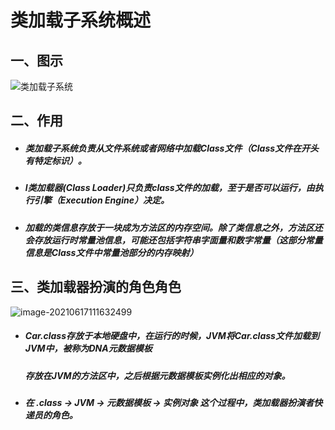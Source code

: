 # 类加载子系统概述

## 一、图示

![类加载子系统](https://gitee.com/ShaoxiongDu/imageBed/raw/master/image-20210617110918905.png)

## 二、作用

- ##### 类加载子系统负责从文件系统或者网络中加载Class文件（Class文件在开头有特定标识）。

- ##### l类加载器(Class Loader)只负责class文件的加载，至于是否可以运行，由执行引擎（Execution Engine）决定。

- ##### 加载的类信息存放于一块成为方法区的内存空间。除了类信息之外，方法区还会存放运行时常量池信息，可能还包括字符串字面量和数字常量（这部分常量信息是Class文件中常量池部分的内存映射）

## 三、类加载器扮演的角色角色

![image-20210617111632499](https://gitee.com/ShaoxiongDu/imageBed/raw/master/image-20210617111632499.png)

- ##### Car.class存放于本地硬盘中，在运行的时候，JVM将Car.class文件加载到JVM中，被称为DNA元数据模板

  ##### 存放在JVM的方法区中，之后根据元数据模板实例化出相应的对象。

- ##### 在 .class -> JVM -> 元数据模板 -> 实例对象 这个过程中，类加载器扮演者快递员的角色。

